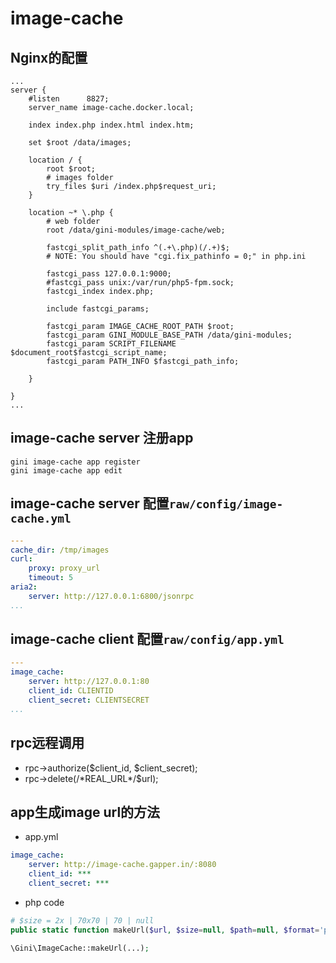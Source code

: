 image-cache
============

## Nginx的配置

```nginx
...
server {
    #listen      8827;
    server_name image-cache.docker.local;

    index index.php index.html index.htm;

    set $root /data/images;

    location / {
        root $root;
        # images folder
        try_files $uri /index.php$request_uri;
    }

    location ~* \.php {
        # web folder
        root /data/gini-modules/image-cache/web;

        fastcgi_split_path_info ^(.+\.php)(/.+)$;
        # NOTE: You should have "cgi.fix_pathinfo = 0;" in php.ini

        fastcgi_pass 127.0.0.1:9000;
        #fastcgi_pass unix:/var/run/php5-fpm.sock;
        fastcgi_index index.php;

        include fastcgi_params;

        fastcgi_param IMAGE_CACHE_ROOT_PATH $root;
        fastcgi_param GINI_MODULE_BASE_PATH /data/gini-modules;
        fastcgi_param SCRIPT_FILENAME $document_root$fastcgi_script_name;
        fastcgi_param PATH_INFO $fastcgi_path_info;

    }

}
...
```

## image-cache server 注册app
```shell
gini image-cache app register
gini image-cache app edit
```

## image-cache server 配置`raw/config/image-cache.yml`

```yml
---
cache_dir: /tmp/images
curl: 
    proxy: proxy_url
    timeout: 5
aria2:
    server: http://127.0.0.1:6800/jsonrpc
...
```

## image-cache client 配置`raw/config/app.yml`

```yml
---
image_cache:
    server: http://127.0.0.1:80
    client_id: CLIENTID
    client_secret: CLIENTSECRET
...
```


## rpc远程调用

* rpc->authorize($client_id, $client_secret);
* rpc->delete(/\*REAL_URL\*/$url);

## app生成image url的方法

* app.yml
```app.yml
image_cache:
    server: http://image-cache.gapper.in/:8080
    client_id: ***
    client_secret: ***
```

* php code

```PHP
# $size = 2x | 70x70 | 70 | null
public static function makeUrl($url, $size=null, $path=null, $format='png')

\Gini\ImageCache::makeUrl(...);
```
